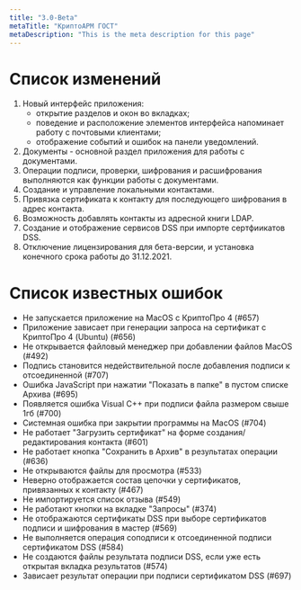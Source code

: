 ```yaml
---
title: "3.0-Beta"
metaTitle: "КриптоАРМ ГОСТ"
metaDescription: "This is the meta description for this page"
---
```



# Список изменений

1. Новый интерфейс приложения:
   - открытие разделов и окон во вкладках;
   - поведение и расположение элементов интерфейса напоминает работу с почтовыми клиентами;
   - отображение событий и ошибок на панели уведомлений.
2. Документы - основной раздел приложения для работы с документами. 
3. Операции подписи, проверки, шифрования и расшифрования выполняются как функции работы с документами.
4. Создание и управление локальными контактами.
5. Привязка сертификата к контакту для последующего шифрования в адрес контакта.
6. Возможность добавлять контакты из адресной книги LDAP.
7. Создание и отображение сервисов DSS при импорте сертфиикатов DSS.
8. Отключение лицензирования для бета-версии, и установка конечного срока работы до 31.12.2021.


# Список известных ошибок


- Не запускается приложение на MacOS с КриптоПро 4 (#657)
- Приложение зависает при генерации запроса на сертификат с КриптоПро 4 (Ubuntu) (#656)
- Не открывается файловый менеджер при добавлении файлов MacOS (#492)
- Подпись становится недействительной после добавления подписи к отсоединенной (#707)
- Ошибка JavaScript при нажатии "Показать в папке" в пустом списке Архива (#695)
- Появляется ошибка Visual C++ при подписи файла размером свыше 1гб (#700)
- Системная ошибка при закрытии программы на MacOS (#704)
- Не работает "Загрузить сертификат" на форме создания/редактирования контакта (#601)
- Не работает кнопка "Сохранить в Архив" в результатах операции (#636)
- Не открываются файлы для просмотра (#533)
- Неверно отображается состав цепочки у сертификатов, привязанных к контакту (#467)
- Не импортируется список отзыва (#549)
- Не работают кнопки на вкладке "Запросы" (#374)
- Не отображаются сертификаты DSS при выборе сертификатов подписи и шифрования в мастер (#569)
- Не выполняется операция соподписи к отсоединенной подписи сертификатом DSS (#584)
- Не создаются файлы результата подписи DSS, если уже есть открытая вкладка результатов (#574)
- Зависает результат операции при подписи сертификатом DSS (#697)